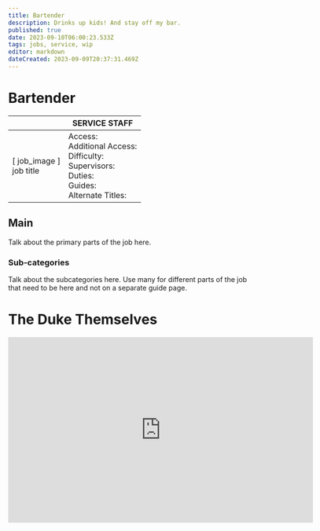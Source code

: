 ```yaml
---
title: Bartender
description: Drinks up kids! And stay off my bar.
published: true
date: 2023-09-10T06:00:23.533Z
tags: jobs, service, wip
editor: markdown
dateCreated: 2023-09-09T20:37:31.469Z
---
```


# Bartender

|                             | SERVICE STAFF                                                                                   |
|-----------------------------|----------------------------------------------------------------------------------------------|
| \[ job_image ]<br>job title | Access:<br>Additional Access:<br>Difficulty:<br>Supervisors:<br>Duties:<br>Guides:<br>Alternate Titles: |

## Main 
Talk about the primary parts of the job here.


### Sub-categories
Talk about the subcategories here. Use many for different parts of the job that need to be here and not on a separate guide page.

# The Duke Themselves
<iframe src="https://player.twitch.tv/?channel=thedukeofook&parent=wiki.monkestation.com" frameborder="0" allowfullscreen="true" scrolling="no" height="378" width="620"></iframe>